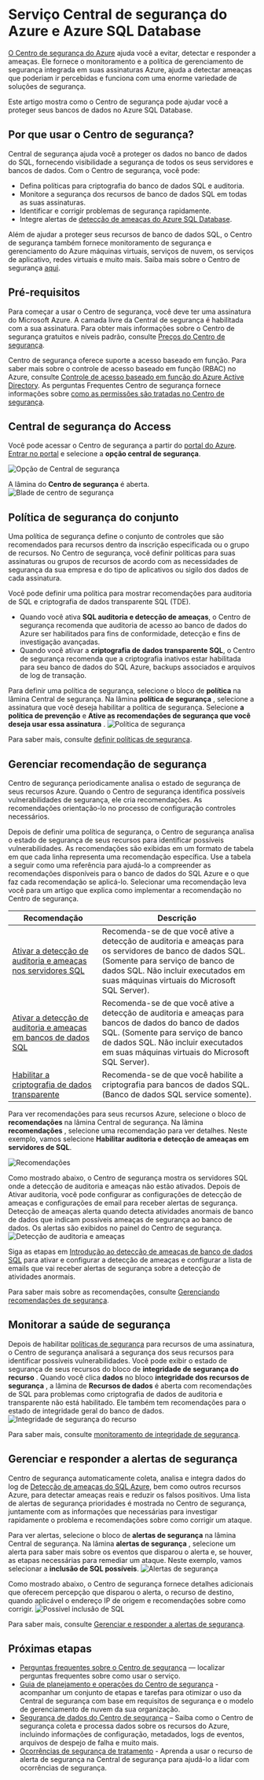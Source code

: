 <properties
   pageTitle="Serviço Central de segurança do Azure e Azure SQL Database | Microsoft Azure"
   description="Este artigo mostra como o Centro de segurança pode ajudar você a proteger seus bancos de dados no Azure SQL Database."
   services="sql-database"
   documentationCenter="na"
   authors="TerryLanfear"
   manager="MBaldwin"
   editor=""/>

<tags
   ms.service="security-center"
   ms.devlang="na"
   ms.topic="article"
   ms.tgt_pltfrm="na"
   ms.workload="na"
   ms.date="10/18/2016"
   ms.author="terrylan"/>

# <a name="azure-security-center-and-azure-sql-database-service"></a>Serviço Central de segurança do Azure e Azure SQL Database

[O Centro de segurança do Azure](https://azure.microsoft.com/documentation/services/security-center/) ajuda você a evitar, detectar e responder a ameaças. Ele fornece o monitoramento e a política de gerenciamento de segurança integrada em suas assinaturas Azure, ajuda a detectar ameaças que poderiam ir percebidas e funciona com uma enorme variedade de soluções de segurança.

Este artigo mostra como o Centro de segurança pode ajudar você a proteger seus bancos de dados no Azure SQL Database.

## <a name="why-use-security-center"></a>Por que usar o Centro de segurança?

Central de segurança ajuda você a proteger os dados no banco de dados do SQL, fornecendo visibilidade a segurança de todos os seus servidores e bancos de dados. Com o Centro de segurança, você pode:

- Defina políticas para criptografia do banco de dados SQL e auditoria.
- Monitore a segurança dos recursos de banco de dados SQL em todas as suas assinaturas.
- Identificar e corrigir problemas de segurança rapidamente.
- Integre alertas de [detecção de ameaças do Azure SQL Database](../sql-database/sql-database-threat-detection-get-started.md).

Além de ajudar a proteger seus recursos de banco de dados SQL, o Centro de segurança também fornece monitoramento de segurança e gerenciamento do Azure máquinas virtuais, serviços de nuvem, os serviços de aplicativo, redes virtuais e muito mais. Saiba mais sobre o Centro de segurança [aqui](security-center-intro.md).

## <a name="prerequisites"></a>Pré-requisitos

Para começar a usar o Centro de segurança, você deve ter uma assinatura do Microsoft Azure. A camada livre da Central de segurança é habilitada com a sua assinatura. Para obter mais informações sobre o Centro de segurança gratuitos e níveis padrão, consulte [Preços do Centro de segurança](https://azure.microsoft.com/pricing/details/security-center/).

Centro de segurança oferece suporte a acesso baseado em função. Para saber mais sobre o controle de acesso baseado em função (RBAC) no Azure, consulte [Controle de acesso baseado em função do Azure Active Directory](../active-directory/role-based-access-control-configure.md). As perguntas Frequentes Centro de segurança fornece informações sobre [como as permissões são tratadas no Centro de segurança](security-center-faq.md#how-are-permissions-handled-in-azure-security-center).

## <a name="access-security-center"></a>Central de segurança do Access

Você pode acessar o Centro de segurança a partir do [portal do Azure](https://azure.microsoft.com/features/azure-portal/). [Entrar no portal](https://portal.azure.com/) e selecione a **opção central de segurança**.

![Opção de Central de segurança][1]

A lâmina do **Centro de segurança** é aberta.
![Blade de centro de segurança][2]

## <a name="set-security-policy"></a>Política de segurança do conjunto

Uma política de segurança define o conjunto de controles que são recomendados para recursos dentro da inscrição especificada ou o grupo de recursos. No Centro de segurança, você definir políticas para suas assinaturas ou grupos de recursos de acordo com as necessidades de segurança da sua empresa e do tipo de aplicativos ou sigilo dos dados de cada assinatura.

Você pode definir uma política para mostrar recomendações para auditoria de SQL e criptografia de dados transparente SQL (TDE).

- Quando você ativa **SQL auditoria e detecção de ameaças**, o Centro de segurança recomenda que auditoria de acesso ao banco de dados do Azure ser habilitados para fins de conformidade, detecção e fins de investigação avançadas.
- Quando você ativar a **criptografia de dados transparente SQL**, o Centro de segurança recomenda que a criptografia inativos estar habilitada para seu banco de dados do SQL Azure, backups associados e arquivos de log de transação.

Para definir uma política de segurança, selecione o bloco de **política** na lâmina Central de segurança. Na lâmina **política de segurança** , selecione a assinatura que você deseja habilitar a política de segurança. Selecione **a política de prevenção** e **Ative as recomendações de segurança que você deseja usar essa assinatura** .
![Política de segurança][3]

Para saber mais, consulte [definir políticas de segurança](security-center-policies.md).

## <a name="manage-security-recommendation"></a>Gerenciar recomendação de segurança

Centro de segurança periodicamente analisa o estado de segurança de seus recursos Azure. Quando o Centro de segurança identifica possíveis vulnerabilidades de segurança, ele cria recomendações. As recomendações orientação-lo no processo de configuração controles necessários.

Depois de definir uma política de segurança, o Centro de segurança analisa o estado de segurança de seus recursos para identificar possíveis vulnerabilidades. As recomendações são exibidas em um formato de tabela em que cada linha representa uma recomendação específica. Use a tabela a seguir como uma referência para ajudá-lo a compreender as recomendações disponíveis para o banco de dados do SQL Azure e o que faz cada recomendação se aplicá-lo. Selecionar uma recomendação leva você para um artigo que explica como implementar a recomendação no Centro de segurança.

| Recomendação | Descrição |
| ----- | ----- |
| [Ativar a detecção de auditoria e ameaças nos servidores SQL](security-center-enable-auditing-on-sql-servers.md) | Recomenda-se de que você ative a detecção de auditoria e ameaças para os servidores de banco de dados SQL. (Somente para serviço de banco de dados SQL. Não incluir executados em suas máquinas virtuais do Microsoft SQL Server). |
| [Ativar a detecção de auditoria e ameaças em bancos de dados SQL](security-center-enable-auditing-on-sql-databases.md) | Recomenda-se de que você ative a detecção de auditoria e ameaças para bancos de dados do banco de dados SQL. (Somente para serviço de banco de dados SQL. Não incluir executados em suas máquinas virtuais do Microsoft SQL Server). |
| [Habilitar a criptografia de dados transparente](security-center-enable-transparent-data-encryption.md) | Recomenda-se de que você habilite a criptografia para bancos de dados SQL. (Banco de dados SQL service somente). |

Para ver recomendações para seus recursos Azure, selecione o bloco de **recomendações** na lâmina Central de segurança. Na lâmina **recomendações** , selecione uma recomendação para ver detalhes. Neste exemplo, vamos selecione **Habilitar auditoria e detecção de ameaças em servidores de SQL**.

![Recomendações][4]

Como mostrado abaixo, o Centro de segurança mostra os servidores SQL onde a detecção de auditoria e ameaças não estão ativados. Depois de Ativar auditoria, você pode configurar as configurações de detecção de ameaças e configurações de email para receber alertas de segurança. Detecção de ameaças alerta quando detecta atividades anormais de banco de dados que indicam possíveis ameaças de segurança ao banco de dados. Os alertas são exibidos no painel do Centro de segurança.
![Detecção de auditoria e ameaças][5]

Siga as etapas em [Introdução ao detecção de ameaças de banco de dados SQL](../sql-database/sql-database-threat-detection-get-started.md) para ativar e configurar a detecção de ameaças e configurar a lista de emails que vai receber alertas de segurança sobre a detecção de atividades anormais.

Para saber mais sobre as recomendações, consulte [Gerenciando recomendações de segurança](security-center-recommendations.md).

## <a name="monitor-security-health"></a>Monitorar a saúde de segurança

Depois de habilitar [políticas de segurança](security-center-policies.md) para recursos de uma assinatura, o Centro de segurança analisará a segurança dos seus recursos para identificar possíveis vulnerabilidades.  Você pode exibir o estado de segurança de seus recursos do bloco de **integridade de segurança do recurso** . Quando você clica **dados** no bloco **integridade dos recursos de segurança** , a lâmina de **Recursos de dados** é aberta com recomendações de SQL para problemas como criptografia de dados de auditoria e transparente não está habilitado. Ele também tem recomendações para o estado de integridade geral do banco de dados.
![Integridade de segurança do recurso][6]

Para saber mais, consulte [monitoramento de integridade de segurança](security-center-monitoring.md).

## <a name="manage-and-respond-to-security-alerts"></a>Gerenciar e responder a alertas de segurança

Centro de segurança automaticamente coleta, analisa e integra dados do log de [Detecção de ameaças do SQL Azure](../sql-database/sql-database-threat-detection-get-started.md), bem como outros recursos Azure, para detectar ameaças reais e reduzir os falsos positivos. Uma lista de alertas de segurança prioridades é mostrada no Centro de segurança, juntamente com as informações que necessárias para investigar rapidamente o problema e recomendações sobre como corrigir um ataque.

Para ver alertas, selecione o bloco de **alertas de segurança** na lâmina Central de segurança. Na lâmina **alertas de segurança** , selecione um alerta para saber mais sobre os eventos que disparou o alerta e, se houver, as etapas necessárias para remediar um ataque. Neste exemplo, vamos selecionar a **inclusão de SQL possíveis**.
![Alertas de segurança][7]

Como mostrado abaixo, o Centro de segurança fornece detalhes adicionais que oferecem percepção que disparou o alerta, o recurso de destino, quando aplicável o endereço IP de origem e recomendações sobre como corrigir.
![Possível inclusão de SQL][8]

Para saber mais, consulte [Gerenciar e responder a alertas de segurança](security-center-managing-and-responding-alerts.md).

## <a name="next-steps"></a>Próximas etapas

- [Perguntas frequentes sobre o Centro de segurança](security-center-faq.md) — localizar perguntas frequentes sobre como usar o serviço.
- [Guia de planejamento e operações do Centro de segurança](security-center-planning-and-operations-guide.md) - acompanhar um conjunto de etapas e tarefas para otimizar o uso da Central de segurança com base em requisitos de segurança e o modelo de gerenciamento de nuvem da sua organização.
- [Segurança de dados do Centro de segurança](security-center-data-security.md) – Saiba como o Centro de segurança coleta e processa dados sobre os recursos do Azure, incluindo informações de configuração, metadados, logs de eventos, arquivos de despejo de falha e muito mais.
- [Ocorrências de segurança de tratamento](security-center-incident.md) - Aprenda a usar o recurso de alerta de segurança na Central de segurança para ajudá-lo a lidar com ocorrências de segurança.

<!--Image references-->
[1]: ./media/security-center-sql-database/security-center.png
[2]: ./media/security-center-sql-database/security-center-blade.png
[3]: ./media/security-center-sql-database/security-policy.png
[4]: ./media/security-center-sql-database/recommendation.png
[5]: ./media/security-center-sql-database/turn-on-auditing.png
[6]: ./media/security-center-sql-database/monitor-health.png
[7]: ./media/security-center-sql-database/alert.png
[8]: ./media/security-center-sql-database/sql-injection.png

